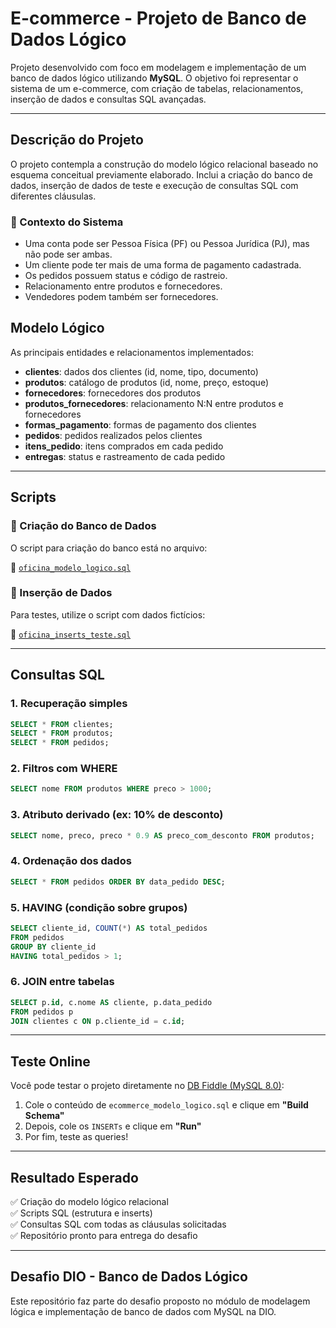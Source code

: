 # E-commerce - Projeto de Banco de Dados Lógico

Projeto desenvolvido com foco em modelagem e implementação de um banco de dados lógico utilizando **MySQL**. O objetivo foi representar o sistema de um e-commerce, com criação de tabelas, relacionamentos, inserção de dados e consultas SQL avançadas.

---

## Descrição do Projeto

O projeto contempla a construção do modelo lógico relacional baseado no esquema conceitual previamente elaborado. Inclui a criação do banco de dados, inserção de dados de teste e execução de consultas SQL com diferentes cláusulas.

### 🔧 Contexto do Sistema

- Uma conta pode ser Pessoa Física (PF) ou Pessoa Jurídica (PJ), mas não pode ser ambas.
- Um cliente pode ter mais de uma forma de pagamento cadastrada.
- Os pedidos possuem status e código de rastreio.
- Relacionamento entre produtos e fornecedores.
- Vendedores podem também ser fornecedores.

## Modelo Lógico

As principais entidades e relacionamentos implementados:

- **clientes**: dados dos clientes (id, nome, tipo, documento)
- **produtos**: catálogo de produtos (id, nome, preço, estoque)
- **fornecedores**: fornecedores dos produtos
- **produtos_fornecedores**: relacionamento N:N entre produtos e fornecedores
- **formas_pagamento**: formas de pagamento dos clientes
- **pedidos**: pedidos realizados pelos clientes
- **itens_pedido**: itens comprados em cada pedido
- **entregas**: status e rastreamento de cada pedido

---

## Scripts

### 🔹 Criação do Banco de Dados
O script para criação do banco está no arquivo:

📄 [`oficina_modelo_logico.sql`](ecommerce_modelo_logico.sql)

### 🔹 Inserção de Dados
Para testes, utilize o script com dados fictícios:

📄 [`oficina_inserts_teste.sql`](ecommerce_inserts_teste.sql)

---

## Consultas SQL

### 1. Recuperação simples

```sql
SELECT * FROM clientes;
SELECT * FROM produtos;
SELECT * FROM pedidos;
```

### 2. Filtros com WHERE

```sql
SELECT nome FROM produtos WHERE preco > 1000;
```

### 3. Atributo derivado (ex: 10% de desconto)

```sql
SELECT nome, preco, preco * 0.9 AS preco_com_desconto FROM produtos;
```

### 4. Ordenação dos dados

```sql
SELECT * FROM pedidos ORDER BY data_pedido DESC;
```

### 5. HAVING (condição sobre grupos)

```sql
SELECT cliente_id, COUNT(*) AS total_pedidos
FROM pedidos
GROUP BY cliente_id
HAVING total_pedidos > 1;
```

### 6. JOIN entre tabelas

```sql
SELECT p.id, c.nome AS cliente, p.data_pedido
FROM pedidos p
JOIN clientes c ON p.cliente_id = c.id;
```
---

## Teste Online

Você pode testar o projeto diretamente no [DB Fiddle (MySQL 8.0)](https://www.db-fiddle.com/):

1. Cole o conteúdo de `ecommerce_modelo_logico.sql` e clique em **"Build Schema"**
2. Depois, cole os `INSERTs` e clique em **"Run"**
3. Por fim, teste as queries!

---

## Resultado Esperado

✅ Criação do modelo lógico relacional  
✅ Scripts SQL (estrutura e inserts)  
✅ Consultas SQL com todas as cláusulas solicitadas  
✅ Repositório pronto para entrega do desafio

---

## Desafio DIO - Banco de Dados Lógico

Este repositório faz parte do desafio proposto no módulo de modelagem lógica e implementação de banco de dados com MySQL na DIO.
